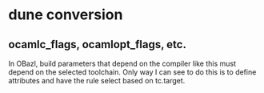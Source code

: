 # dune conversion

## ocamlc_flags, ocamlopt_flags, etc.

In OBazl, build parameters that depend on the compiler like this must
depend on the selected toolchain. Only way I can see to do this is to
define attributes and have the rule select based on tc.target.

